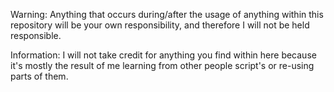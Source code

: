 Warning: Anything that occurs during/after the usage of anything within this repository will be your own responsibility, and therefore I will not be held responsible.

Information: I will not take credit for anything you find within here because it's mostly the result of me learning from other people script's or re-using parts of them.
